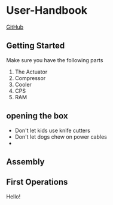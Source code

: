 # User-Handbook
[GitHub](https://github.com/JayWilson2020/User-Handbook)

## Getting Started
Make sure you have the following parts
1. The Actuator
2. Compressor
3. Cooler
4. CPS
5. RAM

## opening the box
* Don't let kids use knife cutters
* Don't let dogs chew on power cables
* 

##  Assembly

## First Operations
Hello!
